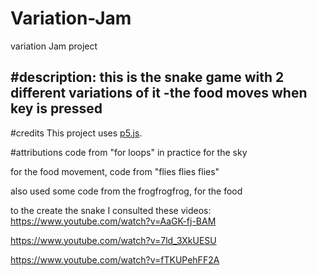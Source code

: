 # Variation-Jam
variation Jam project

#description:
this is the snake game with 2 different variations of it
-the food moves when key is pressed
-

#credits
This project uses [p5.js](https://p5js.org).

#attributions
code from "for loops" in practice for the sky

for the food movement, code from "flies flies flies" 

also used some code from the frogfrogfrog, for the food

to the create the snake I consulted these videos:
https://www.youtube.com/watch?v=AaGK-fj-BAM

https://www.youtube.com/watch?v=7ld_3XkUESU

https://www.youtube.com/watch?v=fTKUPehFF2A

